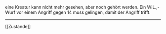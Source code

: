 eine Kreatur kann nicht mehr gesehen, aber noch gehört werden. 
Ein WIL.,-Wurf vor einem Angriff gegen 14 muss gelingen, damit der Angriff trifft.


---
[[Zustände]]